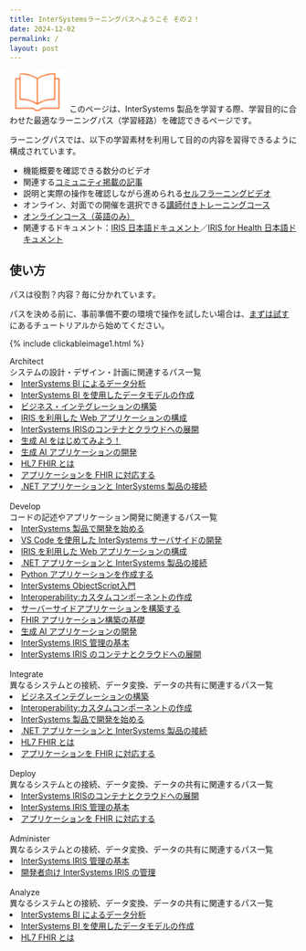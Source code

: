 ```yaml
---
title: InterSystemsラーニングパスへようこそ その２！
date: 2024-12-02
permalink: /
layout: post
---
```


<img src="./assets/icons/learn.png" width="20%"/> このページは、InterSystems 製品を学習する際、学習目的に合わせた最適なラーニングパス（学習経路）を確認できるページです。

ラーニングパスでは、以下の学習素材を利用して目的の内容を習得できるように構成されています。

- 機能概要を確認できる数分のビデオ
- 関連する[コミュニティ掲載の記事](https://jp.community.intersystems.com/)
- 説明と実際の操作を確認しながら進められる[セルフラーニングビデオ](https://www.youtube.com/@intersystems9975/playlists)
- オンライン、対面での開催を選択できる[講師付きトレーニングコース](https://www.intersystems.com/jp/course-offerings/)
- [オンラインコース（英語のみ）](https://learning.intersystems.com/)
- 関連するドキュメント：[IRIS 日本語ドキュメント](https://docs.intersystems.com/irislatestj/csp/docbook/DocBook.UI.Page.cls)／[IRIS for Health 日本語ドキュメント](https://docs.intersystems.com/irisforhealthlatestj/csp/docbook/DocBook.UI.Page.cls)

## 使い方

パスは役割？内容？毎に分かれています。

パスを決める前に、事前準備不要の環境で操作を試したい場合は、[まずは試す](tryIRIS.html) にあるチュートリアルから始めてください。

{% include clickableimage1.html %}


<div class="details-header">Architect<a id="Architect"></a></div>
システムの設計・デザイン・計画に関連するパス一覧
<li><a href="AnalyzingDataWithIRISBI.html">InterSystems BI によるデータ分析</a></li>
<li><a href="BuildingDataModelsIRISBI.html">InterSystems BI を使用したデータモデルの作成</a></li>
<li><a href="BuildingBusinessIntegration.html">ビジネス・インテグレーションの構築</a></li>
<li><a href="IRISAppForClientAccess.html">IRIS を利用した Web アプリケーションの構成</a></li>
<li><a href="DeployingIRISContainerAndCloud.html">InterSystems IRISのコンテナとクラウドへの展開</a></li>
<li><a href="GettingStartedWithGenerativeAI.html">生成 AI をはじめてみよう！</a></li>
<li><a href="DevelopingGenAIApp.html">生成 AI アプリケーションの開発</a></li>
<li><a href="IntroFHIRStandard.html">HL7 FHIR とは</a></li>
<li><a href="FHIR-EnablingYourAppWithIRIS4H.html">アプリケーションを FHIR に対応する</a></li>
<li><a href="dotNetApptoISCProducts.html">.NET アプリケーションと InterSystems 製品の接続</a></li>
<br>

<div class="details-header">Develop<a id="Develop"></a></div>
コードの記述やアプリケーション開発に関連するパス一覧
<li><a href="GettingStarted-All.html">InterSystems 製品で開発を始める</a></li>
<li><a href="VSCode.html">VS Code を使用した InterSystems サーバサイドの開発</a></li>
<li><a href="IRISAppForClientAccess.html">IRIS を利用した Web アプリケーションの構成</a></li>
<li><a href="dotNetApptoISCProducts.html">.NET アプリケーションと InterSystems 製品の接続</a></li>
<li><a href="IRISManagementBasics.html">Python アプリケーションを作成する</a></li>
<li><a href="ObjectScript.html">InterSystems ObjectScript入門</a></li>
<li><a href="BuidingCustomIntegration.html">Interoperability:カスタムコンポーネントの作成</a></li>
<li><a href="BuidlingServerSideAppWithInterSystems.html">サーバーサイドアプリケーションを構築する</a></li>
<li><a href="BuildingBasicFHIRIntegration.html">FHIR アプリケーション構築の基礎</a></li>
<li><a href="GettingStartedWithGenerativeAI.html">生成 AI アプリケーションの開発</a></li>
<li><a href="IRISManagementBasics.html">InterSystems IRIS 管理の基本</a></li>
<li><a href="DeployingIRISContainerAndCloud.html">InterSystems IRIS のコンテナとクラウドへの展開</a></li>
<br>


<div class="details-header">Integrate<a id="Integrate"></a></div>
異なるシステムとの接続、データ変換、データの共有に関連するパス一覧
<li><a href="BuildingBusinessIntegration.html">ビジネスインテグレーションの構築</a></li>
<li><a href="BuidingCustomIntegration.html">Interoperability:カスタムコンポーネントの作成</a></li>
<li><a href="GettingStarted-All.html">InterSystems 製品で開発を始める</a></li>
<li><a href="dotNetApptoISCProducts.html">.NET アプリケーションと InterSystems 製品の接続</a></li>
<li><a href="IntroFHIRStandard.html">HL7 FHIR とは</a></li>
<li><a href="FHIR-EnablingYourAppWithIRIS4H.html">アプリケーションを FHIR に対応する</a></li>
<br>

<div class="details-header">Deploy<a id="Deploy"></a></div>
異なるシステムとの接続、データ変換、データの共有に関連するパス一覧
<li><a href="DeployingIRISContainerAndCloud.html">InterSystems IRISのコンテナとクラウドへの展開</a></li>
<li><a href="IRISManagementBasics.html">InterSystems IRIS 管理の基本</a></li>
<li><a href="FHIR-EnablingYourAppWithIRIS4H.html">アプリケーションを FHIR に対応する</a></li>
<br>

<div class="details-header">Administer<a id="Administer"></a></div>
異なるシステムとの接続、データ変換、データの共有に関連するパス一覧
<li><a href="IRISManagementBasics.html">InterSystems IRIS 管理の基本</a></li>
<li><a href="BuildingDataModelsIRISBI.html">開発者向け InterSystems IRIS の管理</a></li>
<br>

<div class="details-header">Analyze<a id="Analyze"></a></div>
異なるシステムとの接続、データ変換、データの共有に関連するパス一覧
<li><a href="AnalyzingDataWithIRISBI.html">InterSystems BI によるデータ分析</a></li>
<li><a href="BuildingDataModelsIRISBI.html">InterSystems BI を使用したデータモデルの作成</a></li>
<li><a href="IntroFHIRStandard.html">HL7 FHIR とは</a></li>

